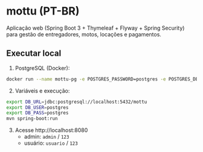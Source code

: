 # mottu (PT-BR)

Aplicação web (Spring Boot 3 + Thymeleaf + Flyway + Spring Security) para gestão de entregadores, motos, locações e pagamentos.

## Executar local
1. PostgreSQL (Docker):
```bash
docker run --name mottu-pg -e POSTGRES_PASSWORD=postgres -e POSTGRES_DB=mottu -p 5432:5432 -d postgres:16
```
2. Variáveis e execução:
```bash
export DB_URL=jdbc:postgresql://localhost:5432/mottu
export DB_USER=postgres
export DB_PASS=postgres
mvn spring-boot:run
```
3. Acesse http://localhost:8080  
   - admin: `admin` / `123`  
   - usuário: `usuario` / `123`

